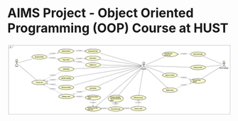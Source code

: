# AIMS Project - Object Oriented Programming (OOP) Course at HUST

![alt text](https://github.com/TinhNguyen3103/OOP.ICT/blob/master/Lab02/AIMS_Project.png?raw=true)
